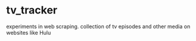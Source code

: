 # tv_tracker
experiments in web scraping. collection of tv episodes and other media on websites like Hulu
